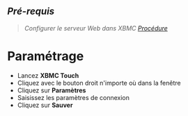 ## _Pré-requis_ ##
> _Configurer le serveur Web dans XBMC [Procédure](http://code.google.com/p/htpcutils/wiki/XBMCWebServer)_

# Paramétrage #

  * Lancez **XBMC Touch**
  * Cliquez avec le bouton droit n'importe où dans la fenêtre
  * Cliquez sur **Paramètres**
  * Saisissez les paramètres de connexion
  * Cliquez sur **Sauver**